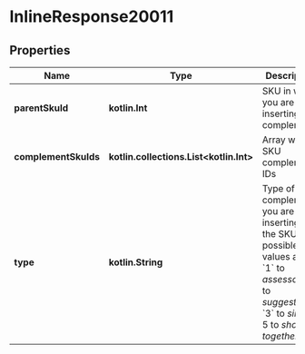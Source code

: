 
# InlineResponse20011

## Properties
Name | Type | Description | Notes
------------ | ------------- | ------------- | -------------
**parentSkuId** | **kotlin.Int** | SKU in which you are inserting the complement | 
**complementSkuIds** | **kotlin.collections.List&lt;kotlin.Int&gt;** | Array with SKU complements IDs | 
**type** | **kotlin.String** | Type of the complement you are inserting on the SKU. The possible values are: &#x60;1&#x60; to *assessor*; &#x60;2&#x60; to *suggestion*; &#x60;3&#x60; to *similar*; 5 to *show together*. | 



